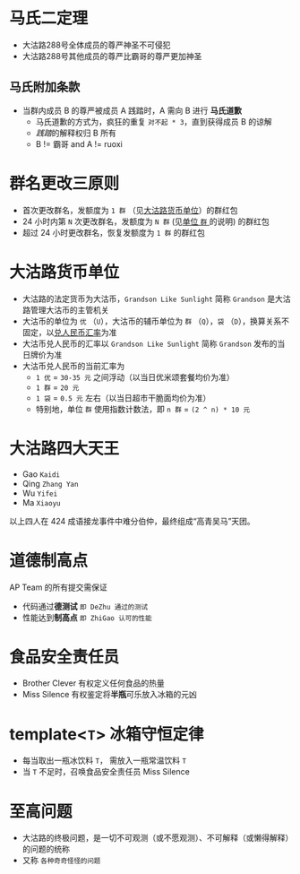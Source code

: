 # 马氏二定理

- 大沽路288号全体成员的尊严神圣不可侵犯
- 大沽路288号其他成员的尊严比霸哥的尊严更加神圣

## 马氏附加条款

- 当群内成员 B 的尊严被成员 A 践踏时，A 需向 B 进行 **马氏道歉**
  - 马氏道歉的方式为，疯狂的重复 `对不起 * 3`，直到获得成员 B 的谅解
  - *践踏*的解释权归 B 所有
  - B != 霸哥 and A != ruoxi
  
# 群名更改三原则

- 首次更改群名，发额度为 `1 群` （见[大沽路货币单位](#currency)）的群红包
- 24 小时内第 `N` 次更改群名，发额度为 `N 群` (见[单位 `群` ](#qun)的说明) 的群红包
- 超过 24 小时更改群名，恢复发额度为 `1 群` 的群红包

# <a name="currency"></a>大沽路货币单位

- 大沽路的法定货币为大沽币，`Grandson Like Sunlight` 简称 `Grandson` 是大沽路管理大沽币的主管机关
- 大沽币的单位为 `优` （`U`），大沽币的辅币单位为 `群` （`Q`），`袋` （`D`），换算关系不固定，以[兑人民币汇率](#exchange)为准
- 大沽币兑人民币的汇率以 `Grandson Like Sunlight` 简称 `Grandson` 发布的当日牌价为准
- <a name="exchange"></a>大沽币兑人民币的当前汇率为
  - `1 优` = `30-35 元` 之间浮动（以当日优米颂套餐均价为准）
  - `1 群` = `20 元`
  - `1 袋` = `0.5 元` 左右（以当日超市干脆面均价为准）
  - <a name="qun"></a>特别地，单位 `群` 使用指数计数法，即 `n 群` = `(2 ^ n) * 10 元`

# 大沽路四大天王

- Gao `Kaidi`
- Qing `Zhang Yan`
- Wu `Yifei`
- Ma `Xiaoyu`

以上四人在 424 成语接龙事件中难分伯仲，最终组成“高青吴马”天团。

# 道德制高点

AP Team 的所有提交需保证
- 代码通过**德测试** `即 DeZhu 通过的测试`
- 性能达到**制高点** `即 ZhiGao 认可的性能`

# 食品安全责任员

- Brother Clever 有权定义任何食品的热量
- Miss Silence 有权鉴定将**半瓶**可乐放入冰箱的元凶

# template\<`T`\> 冰箱守恒定律

- 每当取出一瓶冰饮料 `T`， 需放入一瓶常温饮料 `T`
- 当 `T` 不足时，召唤食品安全责任员 Miss Silence

# 至高问题

- 大沽路的终极问题，是一切不可观测（或不愿观测）、不可解释（或懒得解释）的问题的统称
- 又称 `各种奇奇怪怪的问题`
